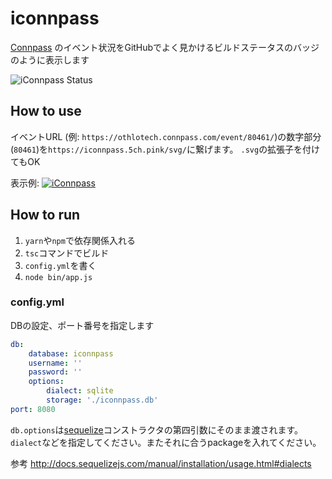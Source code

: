 iconnpass
============

[Connpass](https://connpass.com) のイベント状況をGitHubでよく見かけるビルドステータスのバッジのように表示します

![iConnpass Status](https://iconnpass.5ch.pink/svg/test)

## How to use

イベントURL (例: `https://othlotech.connpass.com/event/80461/`)の数字部分(`80461`)を`https://iconnpass.5ch.pink/svg/`に繋げます。
`.svg`の拡張子を付けてもOK

表示例: 
[![iConnpass](https://iconnpass.5ch.pink/svg/80461.svg)](https://othlotech.connpass.com/event/80461/)

## How to run

1. `yarn`や`npm`で依存関係入れる
2. `tsc`コマンドでビルド
3. `config.yml`を書く
4. `node bin/app.js`

### config.yml

DBの設定、ポート番号を指定します

```yaml
db:
    database: iconnpass
    username: ''
    password: ''
    options:
        dialect: sqlite
        storage: './iconnpass.db'
port: 8080
```

`db.options`は[sequelize](http://docs.sequelizejs.com)コンストラクタの第四引数にそのまま渡されます。`dialect`などを指定してください。またそれに合うpackageを入れてください。

参考 http://docs.sequelizejs.com/manual/installation/usage.html#dialects
